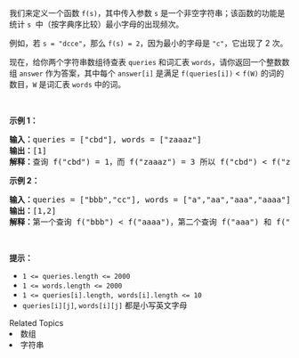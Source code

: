 <p>我们来定义一个函数&nbsp;<code>f(s)</code>，其中传入参数&nbsp;<code>s</code>&nbsp;是一个非空字符串；该函数的功能是统计&nbsp;<code>s</code> &nbsp;中（按字典序比较）最小字母的出现频次。</p>

<p>例如，若&nbsp;<code>s = &quot;dcce&quot;</code>，那么&nbsp;<code>f(s) = 2</code>，因为最小的字母是&nbsp;<code>&quot;c&quot;</code>，它出现了&nbsp;2 次。</p>

<p>现在，给你两个字符串数组待查表&nbsp;<code>queries</code>&nbsp;和词汇表&nbsp;<code>words</code>，请你返回一个整数数组&nbsp;<code>answer</code>&nbsp;作为答案，其中每个&nbsp;<code>answer[i]</code>&nbsp;是满足&nbsp;<code>f(queries[i])</code>&nbsp;&lt; <code>f(W)</code>&nbsp;的词的数目，<code>W</code>&nbsp;是词汇表&nbsp;<code>words</code>&nbsp;中的词。</p>

<p>&nbsp;</p>

<p><strong>示例 1：</strong></p>

<pre><strong>输入：</strong>queries = [&quot;cbd&quot;], words = [&quot;zaaaz&quot;]
<strong>输出：</strong>[1]
<strong>解释：</strong>查询 f(&quot;cbd&quot;) = 1，而 f(&quot;zaaaz&quot;) = 3 所以 f(&quot;cbd&quot;) &lt; f(&quot;zaaaz&quot;)。
</pre>

<p><strong>示例 2：</strong></p>

<pre><strong>输入：</strong>queries = [&quot;bbb&quot;,&quot;cc&quot;], words = [&quot;a&quot;,&quot;aa&quot;,&quot;aaa&quot;,&quot;aaaa&quot;]
<strong>输出：</strong>[1,2]
<strong>解释：</strong>第一个查询 f(&quot;bbb&quot;) &lt; f(&quot;aaaa&quot;)，第二个查询 f(&quot;aaa&quot;) 和 f(&quot;aaaa&quot;) 都 &gt; f(&quot;cc&quot;)。
</pre>

<p>&nbsp;</p>

<p><strong>提示：</strong></p>

<ul>
	<li><code>1 &lt;= queries.length &lt;= 2000</code></li>
	<li><code>1 &lt;= words.length &lt;= 2000</code></li>
	<li><code>1 &lt;= queries[i].length, words[i].length &lt;= 10</code></li>
	<li><code>queries[i][j]</code>, <code>words[i][j]</code>&nbsp;都是小写英文字母</li>
</ul>
<div><div>Related Topics</div><div><li>数组</li><li>字符串</li></div></div>